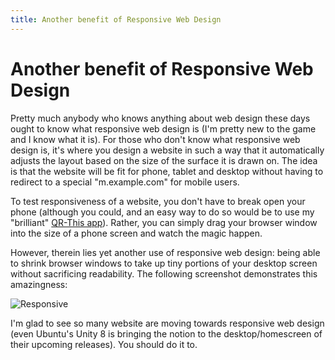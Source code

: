 ```yaml
---
title: Another benefit of Responsive Web Design
---
```

# Another benefit of Responsive Web Design

Pretty much anybody who knows anything about web design these days ought to know what responsive web design is (I'm pretty new to the game and I know what it is). For those who don't know what responsive web design is, it's where you design a website in such a way that it automatically adjusts the layout based on the size of the surface it is drawn on. The idea is that the website will be fit for phone, tablet and desktop without having to redirect to a special "m.example.com" for mobile users.

To test responsiveness of a website, you don't have to break open your phone (although you could, and an easy way to do so would be to use my "brilliant" [QR-This app](/blog/2014/02/28/qr-that)). Rather, you can simply drag your browser window into the size of a phone screen and watch the magic happen.

However, therein lies yet another use of responsive web design: being able to shrink browser windows to take up tiny portions of your desktop screen without sacrificing readability. The following screenshot demonstrates this amazingness:

![Responsive](/blog-assets/responsive.png)

I'm glad to see so many website are moving towards responsive web design (even Ubuntu's Unity 8 is bringing the notion to the desktop/homescreen of their upcoming releases). You should do it to.
